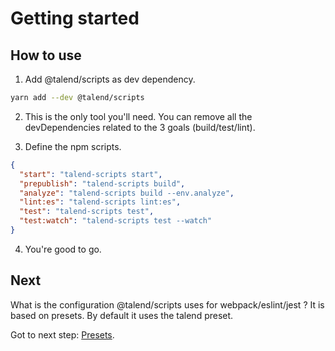 # Getting started

## How to use

1. Add @talend/scripts as dev dependency.
```bash
yarn add --dev @talend/scripts
```

2. This is the only tool you'll need. You can remove all the devDependencies related to the 3 goals (build/test/lint).

3. Define the npm scripts.
```json
{
  "start": "talend-scripts start",
  "prepublish": "talend-scripts build",
  "analyze": "talend-scripts build --env.analyze",
  "lint:es": "talend-scripts lint:es",
  "test": "talend-scripts test",
  "test:watch": "talend-scripts test --watch"
}
```

4. You're good to go.


## Next

What is the configuration @talend/scripts uses for webpack/eslint/jest ?
It is based on presets. By default it uses the talend preset.

Got to next step: [Presets](./presets.md).
